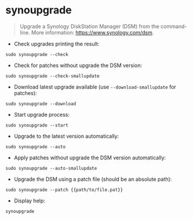 # synoupgrade

> Upgrade a Synology DiskStation Manager (DSM) from the command-line.
> More information: <https://www.synology.com/dsm>.

- Check upgrades printing the result:

`sudo synoupgrade --check`

- Check for patches without upgrade the DSM version:

`sudo synoupgrade --check-smallupdate`

- Download latest upgrade available (use `--download-smallupdate` for patches):

`sudo synoupgrade --download`

- Start upgrade process:

`sudo synoupgrade --start`

- Upgrade to the latest version automatically:

`sudo synoupgrade --auto`

- Apply patches without upgrade the DSM version automatically:

`sudo synoupgrade --auto-smallupdate`

- Upgrade the DSM using a patch file (should be an absolute path):

`sudo synoupgrade --patch {{path/to/file.pat}}`

- Display help:

`synoupgrade`
